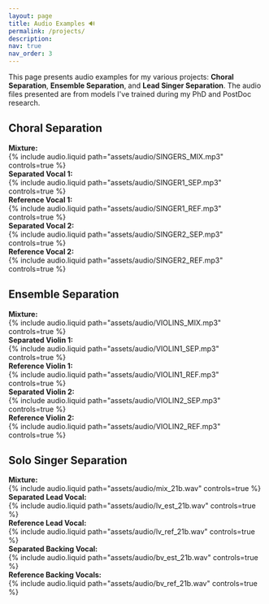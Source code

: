 ```yaml
---
layout: page
title: Audio Examples 🔊
permalink: /projects/
description: 
nav: true
nav_order: 3
---
```


This page presents audio examples for my various projects: **Choral Separation**, **Ensemble Separation**, and **Lead Singer Separation**. The audio files presented are from models I've trained during my PhD and PostDoc research.

<div class="row mt-3">
    <h2>Choral Separation</h2>
    <div class="row mt-3">
        <div class="col-sm">
            <div><strong>Mixture:</strong></div>
            {% include audio.liquid path="assets/audio/SINGERS_MIX.mp3" controls=true %}
        </div>
    </div>
    <div class="row mt-3">
        <div class="col-sm">
            <div><strong>Separated Vocal 1:</strong></div>
            {% include audio.liquid path="assets/audio/SINGER1_SEP.mp3" controls=true %}
        </div>
        <div class="col-sm">
            <div><strong>Reference Vocal 1:</strong></div>
            {% include audio.liquid path="assets/audio/SINGER1_REF.mp3" controls=true %}
        </div>
    </div>
    <div class="row mt-3">
        <div class="col-sm">
            <div><strong>Separated Vocal 2:</strong></div>
            {% include audio.liquid path="assets/audio/SINGER2_SEP.mp3" controls=true %}
        </div>
        <div class="col-sm">
            <div><strong>Reference Vocal 2:</strong></div>
            {% include audio.liquid path="assets/audio/SINGER2_REF.mp3" controls=true %}
        </div>
    </div>
</div>

<div class="row mt-3">
    <h2>Ensemble Separation</h2>
    <div class="row mt-3">
        <div class="col-sm">
            <div><strong>Mixture:</strong></div>
            {% include audio.liquid path="assets/audio/VIOLINS_MIX.mp3" controls=true %}
        </div>
    </div>
    <div class="row mt-3">
        <div class="col-sm">
            <div><strong>Separated Violin 1:</strong></div>
        {% include audio.liquid path="assets/audio/VIOLIN1_SEP.mp3" controls=true %}
        </div>
        <div class="col-sm">
            <div><strong>Reference Violin 1:</strong></div>
            {% include audio.liquid path="assets/audio/VIOLIN1_REF.mp3" controls=true %}
        </div>
    </div>
    <div class="row mt-3">
        <div class="col-sm">
            <div><strong>Separated Violin 2:</strong></div>
            {% include audio.liquid path="assets/audio/VIOLIN2_SEP.mp3" controls=true %}
        </div>
        <div class="col-sm">
            <div><strong>Reference Violin 2:</strong></div>
            {% include audio.liquid path="assets/audio/VIOLIN2_REF.mp3" controls=true %}
        </div>
    </div>
</div>

<div class="row mt-3">
    <h2>Solo Singer Separation</h2>
    <div class="row mt-3">
        <div class="col-sm">
            <div><strong>Mixture:</strong></div>
            {% include audio.liquid path="assets/audio/mix_21b.wav" controls=true %}
        </div>
    </div>
    <div class="row mt-3">
        <div class="col-sm">
            <div><strong>Separated Lead Vocal:</strong></div>
            {% include audio.liquid path="assets/audio/lv_est_21b.wav" controls=true %}
        </div>
        <div class="col-sm">
            <div><strong>Reference Lead Vocal:</strong></div>
            {% include audio.liquid path="assets/audio/lv_ref_21b.wav" controls=true %}
        </div>
    </div>
    <div class="row mt-3">
        <div class="col-sm">
            <div><strong>Separated Backing Vocal:</strong></div>
           {% include audio.liquid path="assets/audio/bv_est_21b.wav" controls=true %}
        </div>
        <div class="col-sm">
            <div><strong>Reference Backing Vocals:</strong></div>
            {% include audio.liquid path="assets/audio/bv_ref_21b.wav" controls=true %}
        </div>
    </div>
</div>
